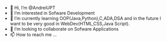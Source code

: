 - 👋 Hi, I’m @AndreiUPT
- 👀 I’m interested in Sofware Development
- 🌱 I’m currently learning OOP(Java,Python),C,ADA,DSA and in the future I want to be very good in WebDev(HTML,CSS,Java Script).
- 💞️ I’m looking to collaborate on Sofware Applications
- 📫 How to reach me ...

<!---
AndreiUPT/AndreiUPT is a ✨ special ✨ repository because its `README.md` (this file) appears on your GitHub profile.
You can click the Preview link to take a look at your changes.
--->
